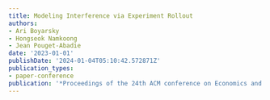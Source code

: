 ```yaml
---
title: Modeling Interference via Experiment Rollout
authors:
- Ari Boyarsky
- Hongseok Namkoong
- Jean Pouget-Abadie
date: '2023-01-01'
publishDate: '2024-01-04T05:10:42.572871Z'
publication_types:
- paper-conference
publication: '*Proceedings of the 24th ACM conference on Economics and Computation*'
---
```

